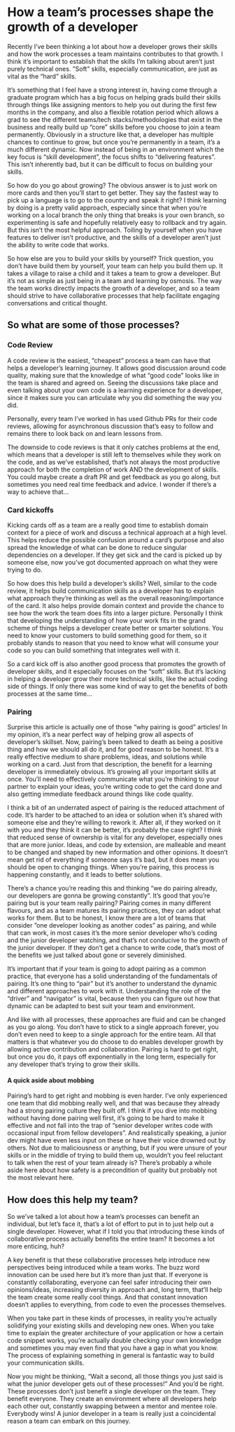 # How a team’s processes shape the growth of a developer

Recently I’ve been thinking a lot about how a developer grows their skills and how the work processes a team maintains contributes to that growth. I think it’s important to establish that the skills I’m talking about aren’t just purely technical ones. ”Soft” skills, especially communication, are just as vital as the “hard” skills.

It’s something that I feel have a strong interest in, having come through a graduate program which has a big focus on helping grads build their skills through things like assigning mentors to help you out during the first few months in the company, and also a flexible rotation period which allows a grad to see the different teams/tech stacks/methodologies that exist in the business and really build up “core” skills before you choose to join a team permanently. Obviously in a structure like that, a developer has multiple chances to continue to grow, but once you’re permanently in a team, it’s a much different dynamic. Now instead of being in an environment which the key focus is “skill development”, the focus shifts to “delivering features”. This isn’t inherently bad, but it can be difficult to focus on building your skills.

So how do you go about growing? The obvious answer is to just work on more cards and then you’ll start to get better. They say the fastest way to pick up a language is to go to the country and speak it right? I think learning by doing is a pretty valid approach, especially since that when you’re working on a local branch the only thing that breaks is your own branch, so experimenting is safe and hopefully relatively easy to rollback and try again. But this isn’t the most helpful approach. Toiling by yourself when you have features to deliver isn’t productive, and the skills of a developer aren’t just the ability to write code that works. 

So how else are you to build your skills by yourself? Trick question, you don’t have build them by yourself, your team can help you build them up. It takes a village to raise a child and it takes a team to grow a developer. But it’s not as simple as just being in a team and learning by osmosis. The way the team works directly impacts the growth of a developer, and so a team should strive to have collaborative processes that help facilitate engaging conversations and critical thought.

## So what are some of those processes?

### Code Review
A code review is the easiest, “cheapest” process a team can have that helps a developer’s learning journey. It allows good discussion around code quality, making sure that the knowledge of what “good code” looks like in the team is shared and agreed on. Seeing the discussions take place and even talking about your own code is a learning experience for a developer, since it makes sure you can articulate why you did something the way you did. 

Personally, every team I’ve worked in has used Github PRs for their code reviews, allowing for asynchronous discussion that’s easy to follow and remains there to look back on and learn lessons from.

The downside to code reviews is that it only catches problems at the end, which means that a developer is still left to themselves while they work on the code, and as we’ve established, that’s not always the most productive approach for both the completion of work AND the development of skills. You could maybe create a draft PR and get feedback as you go along, but sometimes you need real time feedback and advice. I wonder if there’s a way to achieve that...

### Card kickoffs
Kicking cards off as a team are a really good time to establish domain context for a piece of work and discuss a technical approach at a high level. This helps reduce the possible confusion around a card’s purpose and also spread the knowledge of what can be done to reduce singular dependencies on a developer. If they get sick and the card is picked up by someone else, now you’ve got documented approach on what they were trying to do.

So how does this help build a developer’s skills? Well, similar to the code review, it helps build communication skills as a developer has to explain what approach they’re thinking as well as the overall reasoning/importance of the card. It also helps provide domain context and provide the chance to see how the work the team does fits into a larger picture. Personally I think that developing the understanding of how your work fits in the grand scheme of things helps a developer create better or smarter solutions. You need to know your customers to build something good for them, so it probably stands to reason that you need to know what will consume your code so you can build something that integrates well with it.

So a card kick off is also another good process that promotes the growth of developer skills, and it especially focuses on the “soft” skills. But it’s lacking in helping a developer grow their more technical skills, like the actual coding side of things. If only there was some kind of way to get the benefits of both processes at the same time...

### Pairing
Surprise this article is actually one of those “why pairing is good” articles! In my opinion, it’s a near perfect way of helping grow all aspects of developer’s skillset.  Now, pairing’s been talked to death as being a positive thing and how we should all do it, and for good reason to be honest. It’s a really effective medium to share problems, ideas, and solutions while working on a card. Just from that description, the benefit for a learning developer is immediately obvious. It’s growing all your important skills at once. You’ll need to effectively communicate what you’re thinking to your partner to explain your ideas, you’re writing code to get the card done and also getting immediate feedback around things like code quality. 

I think a bit of an underrated aspect of pairing is the reduced attachment of code. It’s harder to be attached to an idea or solution when it’s shared with someone else and they’re willing to rework it. After all, if they worked on it with you and they think it can be better, it’s probably the case right? I think that reduced sense of ownership is vital for any developer, especially ones that are more junior. Ideas, and code by extension, are malleable and meant to be changed and shaped by new information and other opinions. It doesn’t mean get rid of everything if someone says it’s bad, but it does mean you should be open to changing things. When you’re pairing, this process is happening constantly, and it leads to better solutions.

There’s a chance you’re reading this and thinking “we do pairing already, our developers are gonna be growing constantly”. It’s good that you’re pairing but is your team really pairing? Pairing comes in many different flavours, and as a team matures its pairing practices, they can adopt what works for them. But to be honest, I know there are a lot of teams that consider ”one developer looking as another codes” as pairing, and while that can work, in most cases it’s the more senior developer who’s coding and the junior developer watching, and that’s not conducive to the growth of the junior developer. If they don’t get a chance to write code, that’s most of the benefits we just talked about gone or severely diminished.

It’s important that if your team is going to adopt pairing as a common practice, that everyone has a solid understanding of the fundamentals of pairing. It’s one thing to “pair” but it’s another to understand the dynamic and different approaches to work with it. Understanding the role of the “driver” and “navigator” is vital, because then you can figure out how that dynamic can be adapted to best suit your team and environment. 

And like with all processes, these approaches are fluid and can be changed as you go along. You don’t have to stick to a single approach forever, you don’t even need to keep to a single approach for the entire team. All that matters is that whatever you do choose to do enables developer growth by allowing active contribution and collaboration. Pairing is hard to get right, but once you do, it pays off exponentially in the long term, especially for any developer that’s trying to grow their skills. 

#### A quick aside about mobbing
Pairing’s hard to get right and mobbing is even harder. I’ve only experienced one team that did mobbing really well, and that was because they already had a strong pairing culture they built off. I think if you dive into mobbing without having done pairing well first, it’s going to be hard to make it effective and not fall into the trap of “senior developer writes code with occasional input from fellow developers”. And realistically speaking, a junior dev might have even less input on these or have their voice drowned out by others. Not due to maliciousness or anything, but if you were unsure of your skills or in the middle of trying to build them up, wouldn’t you feel reluctant to talk when the rest of your team already is? There’s probably a whole aside here about how safety is a precondition of quality but probably not the most relevant here.

## How does this help my team?
So we’ve talked a lot about how a team’s processes can benefit an individual, but let’s face it, that’s a lot of effort to put in to just help out a single developer. However, what if I told you that introducing these kinds of collaborative process actually benefits the entire team? It becomes a lot more enticing, huh?

A key benefit is that these collaborative processes help introduce new perspectives being introduced while a team works. The buzz word innovation can be used here but it’s more than just that. If everyone is constantly collaborating, everyone can feel safer introducing their own opinions/ideas, increasing diversity in approach and, long term, that’ll help the team create some really cool things. And that constant innovation doesn’t applies to everything, from code to even the processes themselves.

When you take part in these kinds of processes, in reality you’re actually solidifying your existing skills and developing new ones. When you take time to explain the greater architecture of your application or how a certain code snippet works, you’re actually double checking your own knowledge and sometimes you may even find that you have a gap in what you know. The process of explaining something in general is fantastic way to build your communication skills.

Now you might be thinking, “Wait a second, all those things you just said is what the junior developer gets out of these processes!” And you’d be right. These processes don’t just benefit a single developer on the team. They benefit everyone. They create an environment where all developers help each other out, constantly swapping between a mentor and mentee role. Everybody wins! A junior developer in a team is really just a coincidental reason a team can embark on this journey. 

